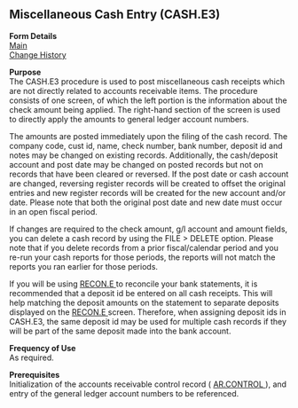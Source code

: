 ##  Miscellaneous Cash Entry (CASH.E3)

<PageHeader />

**Form Details**  
[ Main ](../../AR-OVERVIEW/AR-ENTRY/CASH-E3/CASH-E3-1/README.md)   
[ Change History ](../../AR-OVERVIEW/AR-ENTRY/CASH-E3/CASH-E3-2/README.md)   

**Purpose**  
The CASH.E3 procedure is used to post miscellaneous cash receipts which are
not directly related to accounts receivable items. The procedure consists of
one screen, of which the left portion is the information about the check
amount being applied. The right-hand section of the screen is used to directly
apply the amounts to general ledger account numbers.  
  
The amounts are posted immediately upon the filing of the cash record. The
company code, cust id, name, check number, bank number, deposit id and notes
may be changed on existing records. Additionally, the cash/deposit account and
post date may be changed on posted records but not on records that have been
cleared or reversed. If the post date or cash account are changed, reversing
register records will be created to offset the original entries and new
register records will be created for the new account and/or date. Please note
that both the original post date and new date must occur in an open fiscal
period.  
  
If changes are required to the check amount, g/l account and amount fields,
you can delete a cash record by using the FILE > DELETE option. Please note
that if you delete records from a prior fiscal/calendar period and you re-run
your cash reports for those periods, the reports will not match the reports
you ran earlier for those periods.  
  
If you will be using [ RECON.E ](../RECON-E/README.md) to reconcile your bank statements, it is recommended that a deposit id be entered on all cash receipts. This will help matching the deposit amounts on the statement to separate deposits displayed on the [ RECON.E ](../RECON-E/README.md) screen. Therefore, when assigning deposit ids in CASH.E3, the same deposit id may be used for multiple cash records if they will be part of the same deposit made into the bank account. 

**Frequency of Use**  
As required.

**Prerequisites**  
Initialization of the accounts receivable control record ( [ AR.CONTROL ](../../AR-OVERVIEW/AR-ENTRY/AR-CONTROL/README.md) ), and entry of the general ledger account numbers to be referenced. 

<badge text= "Version 8.10.57" vertical="middle" />

<PageFooter />